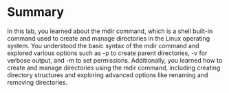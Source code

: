 # Summary

In this lab, you learned about the mdir command, which is a shell built-in command used to create and manage directories in the Linux operating system. You understood the basic syntax of the mdir command and explored various options such as -p to create parent directories, -v for verbose output, and -m to set permissions. Additionally, you learned how to create and manage directories using the mdir command, including creating directory structures and exploring advanced options like renaming and removing directories.
